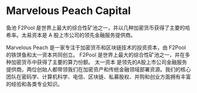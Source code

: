 # 

# Marvelous Peach Capital

鱼池 F2Pool 是世界上最大的综合性矿池之一，并以几种加密货币获得了主要的哈希率。太易资本是 A 股上市公司的领先金融服务提供商。

Marvelous Peach 是一家专注于加密货币和区块链技术的投资资本，由 F2Pool 的铁饼鱼和太一资本共同创立。
F2Pool 是世界上最大的综合性矿池之一，并在多种加密货币中获得了主要的算力份额。 太一资本 是领先的A股上市公司金融服务提供商。两位创始人都带领我们在加密资产和传统金融领域部署资源。我们的核心团队在密码学、计算机科学、电信、区块链、私募股权、并购和创业方面拥有丰富的经验和各类专业知识。

